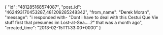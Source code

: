  {
   "id": "481285168574087",
   "post_id": "462493170453287_481209285248342",
   "from_name": "Derek Moran",
   "message": "i responded with- \"Dont i have to deal with this Cestui Que Vie stuff first that presumes im Lost-at-Sea.....?\"  that was a month ago",
   "created_time": "2013-02-15T11:33:00+0000"
 }
